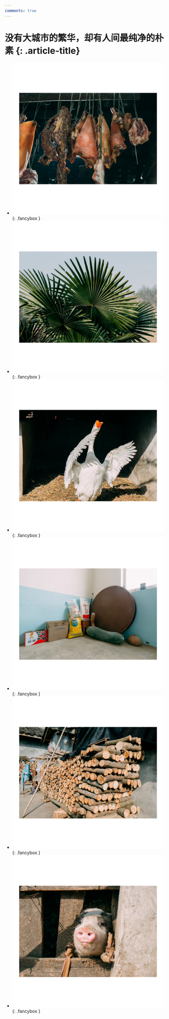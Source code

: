 ```yaml
---
comments: true
---
```


# 没有大城市的繁华，却有人间最纯净的朴素 {: .article-title}

<div class="grid cards" markdown>

- [![Image 3](1f564df8-549f-48de-9f0b-1ee3be29a0f5.jpg)](1f564df8-549f-48de-9f0b-1ee3be29a0f5.jpg){: .fancybox }
- [![Image 3](f75a246f-bb43-47db-bba3-d495be0b08cc.jpg)](f75a246f-bb43-47db-bba3-d495be0b08cc.jpg){: .fancybox }
- [![Image 3](99d19cd4-f117-48e1-ad80-d4563793395d.jpg)](99d19cd4-f117-48e1-ad80-d4563793395d.jpg){: .fancybox }
- [![Image 3](03e1aba3-158f-4034-abe6-8e6e9cd17a8a.jpg)](03e1aba3-158f-4034-abe6-8e6e9cd17a8a.jpg){: .fancybox }
- [![Image 3](4059f460-5a2c-4b40-b33b-a4f21642d464.jpg)](4059f460-5a2c-4b40-b33b-a4f21642d464.jpg){: .fancybox }
- [![Image 3](ad403766-fe78-41ce-8e1e-8a9bd46115bb.jpg)](ad403766-fe78-41ce-8e1e-8a9bd46115bb.jpg){: .fancybox }


</div>